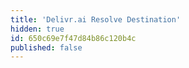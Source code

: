 ```yaml
---
title: 'Delivr.ai Resolve Destination'
hidden: true
id: 650c69e7f47d84b86c120b4c
published: false
---
```

